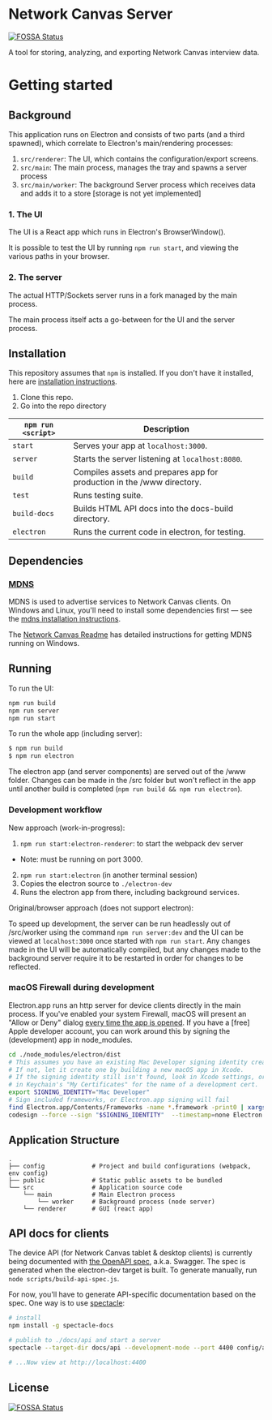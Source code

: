 # Network Canvas Server
[![FOSSA Status](https://app.fossa.io/api/projects/git%2Bgithub.com%2Fcodaco%2FServer.svg?type=shield)](https://app.fossa.io/projects/git%2Bgithub.com%2Fcodaco%2FServer?ref=badge_shield)


A tool for storing, analyzing, and exporting Network Canvas interview data.

# Getting started

## Background

This application runs on Electron and consists of two parts (and a third spawned), which correlate to Electron's main/rendering processes:

1. `src/renderer`: The UI, which contains the configuration/export screens.
1. `src/main`: The main process, manages the tray and spawns a server process
1. `src/main/worker`: The background Server process which receives data and adds it to a store [storage is not yet implemented]

### 1. The UI

The UI is a React app which runs in Electron's BrowserWindow().

It is possible to test the UI by running `npm run start`, and viewing the various paths in your browser.

### 2. The server

The actual HTTP/Sockets server runs in a fork managed by the main process.

The main process itself acts a go-between for the UI and the server process.

## Installation
This repository assumes that `npm` is installed. If you don't have it installed, here are [installation instructions](https://docs.npmjs.com/getting-started/installing-node).

1. Clone this repo.
2. Go into the repo directory

|`npm run <script>`|Description|
|------------------|-----------|
|`start`|Serves your app at `localhost:3000`.|
|`server`| Starts the server listening at `localhost:8080`.|
|`build`|Compiles assets and prepares app for production in the /www directory.|
|`test`|Runs testing suite.|
|`build-docs`|Builds HTML API docs into the docs-build directory.|
|`electron`|Runs the current code in electron, for testing.|

## Dependencies

### [MDNS](https://www.npmjs.com/package/mdns)

MDNS is used to advertise services to Network Canvas clients. On Windows and Linux, you'll need to install some dependencies first — see the [mdns installation instructions](https://www.npmjs.com/package/mdns#installation).

The [Network Canvas Readme](https://github.com/codaco/Network-Canvas#windows-environment) has detailed instructions for getting MDNS running on Windows.

## Running

To run the UI:

```sh
npm run build
npm run server
npm run start
```

To run the whole app (including server):

```sh
$ npm run build
$ npm run electron
```

The electron app (and server components) are served out of the /www folder. Changes can be made in the /src folder but won't reflect in the app until another build is completed (`npm run build && npm run electron`).

### Development workflow

New approach (work-in-progress):

1. `npm run start:electron-renderer`: to start the webpack dev server
  - Note: must be running on port 3000.
2. `npm run start:electron` (in another terminal session)
  1. Copies the electron source to `./electron-dev`
  2. Runs the electron app from there, including background services.

Original/browser approach (does not support electron):

To speed up development, the server can be run headlessly out of /src/worker using the command `npm run server:dev` and the UI can be viewed at `localhost:3000` once started with `npm run start`. Any changes made in the UI will be automatically compiled, but any changes made to the background server require it to be restarted in order for changes to be reflected.

### macOS Firewall during development

Electron.app runs an http server for device clients directly in the main process. If you've enabled your system Firewall, macOS will present an "Allow or Deny" dialog [every time the app is opened](https://support.apple.com/en-us/HT201642). If you have a [free] Apple developer account, you can work around this by signing the (development) app in node_modules.

```sh
cd ./node_modules/electron/dist
# This assumes you have an existing Mac Developer signing identity created by Xcode.
# If not, let it create one by building a new macOS app in Xcode.
# If the signing identity still isn't found, look in Xcode settings, or
# in Keychain's "My Certificates" for the name of a development cert.
export SIGNING_IDENTITY="Mac Developer"
# Sign included frameworks, or Electron.app signing will fail
find Electron.app/Contents/Frameworks -name *.framework -print0 | xargs -0 codesign --force --sign "$SIGNING_IDENTITY"  --timestamp=none
codesign --force --sign "$SIGNING_IDENTITY"  --timestamp=none Electron.app
```


## Application Structure

```
.
├── config             # Project and build configurations (webpack, env config)
├── public             # Static public assets to be bundled
└── src                # Application source code
    └── main           # Main Electron process
        └── worker     # Background process (node server)
    └── renderer       # GUI (react app)
```

## API docs for clients

The device API (for Network Canvas tablet & desktop clients) is currently being documented with [the OpenAPI spec](https://github.com/OAI/OpenAPI-Specification), a.k.a. Swagger. The spec is generated when the electron-dev target is built. To generate manually, run `node scripts/build-api-spec.js`.

For now, you'll have to generate API-specific documentation based on the spec. One way is to use [spectacle](https://github.com/sourcey/spectacle):

```sh
# install
npm install -g spectacle-docs

# publish to ./docs/api and start a server
spectacle --target-dir docs/api --development-mode --port 4400 config/api/api-spec-0.0.0.json

# ...Now view at http://localhost:4400
```

## License
[![FOSSA Status](https://app.fossa.io/api/projects/git%2Bgithub.com%2Fcodaco%2FServer.svg?type=large)](https://app.fossa.io/projects/git%2Bgithub.com%2Fcodaco%2FServer?ref=badge_large)
